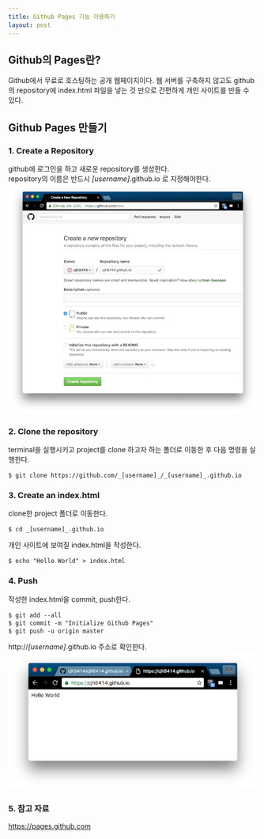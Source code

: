 ```yaml
---
title: Github Pages 기능 이용하기
layout: post
---
```


## Github의 Pages란?
Github에서 무료로 호스팅하는 공개 웹페이지이다. 웹 서버를 구축하지 않고도 github의 repository에 index.html 파일을 넣는 것 만으로 간편하게 개인 사이트를 만들 수 있다.

## Github Pages 만들기  
### 1. Create a Repository
github에 로그인을 하고 새로운 repository를 생성한다.  
repository의 이름은 반드시 _[username]_.github.io 로 지정해야한다.  
![New Repository](/images/githubpages/githubpages_new.png)


### 2. Clone the repository
terminal을 실행시키고 project를 clone 하고자 하는 폴더로 이동한 후 다음 명령을 실행한다.  
```
$ git clone https://github.com/_[username]_/_[username]_.github.io
```

### 3. Create an index.html
clone한 project 폴더로 이동한다. 
``` 
$ cd _[username]_.github.io  
```
개인 사이트에 보여질 index.html을 작성한다.  
```
$ echo "Hello World" > index.html  
```

### 4. Push
작성한 index.html을 commit, push한다.  
```
$ git add --all  
$ git commit -m "Initialize Github Pages"  
$ git push -u origin master  
```

http://_[username]_.github.io 주소로 확인한다.  
![New Repository](/images/githubpages/githubpages_result.png)
### 5. 참고 자료
<https://pages.github.com>